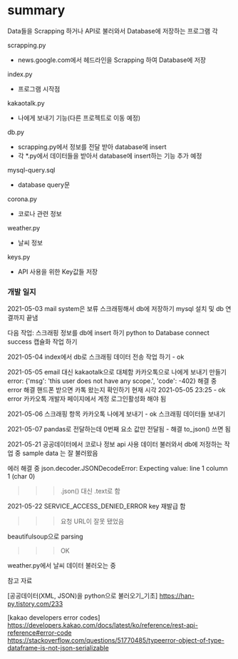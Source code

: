 <h1>summary</h1>
Data들을 Scrapping 하거나 API로 불러와서 Database에 저장하는 프로그램
각 

scrapping.py 
 - news.google.com에서 헤드라인을 Scrapping 하여 Database에 저장

index.py
 - 프로그램 시작점
 
kakaotalk.py
 - 나에게 보내기 기능(다른 프로젝트로 이동 예정)
 
db.py
 - scrapping.py에서 정보를 전달 받아 database에 insert
 - 각 *.py에서 데이터들을 받아서 database에 insert하는 기능 추가 예정
 
mysql-query.sql
 - database query문

corona.py
 - 코로나 관련 정보

weather.py
 - 날씨 정보

keys.py
 - API 사용을 위한 Key값들 저장


<h3>개발 일지</h3>

2021-05-03
mail system은 보류
스크래핑해서 db에 저장하기
mysql 설치 및 db 연결까지 끝냄

다음 작업:
스크래핑 정보를 db에 insert 하기 
python to Database connect success
캡슐화 작업 하기

2021-05-04
index에서 db로 스크래핑 데이터 전송 작업 하기 - ok

2021-05-05
email 대신 kakaotalk으로 대체함
카카오톡으로 나에게 보내기 만들기
error: {'msg': 'this user does not have any scope.', 'code': -402} 해결 중
error 해결 핸드폰 받으면 카톡 왔는지 확인하기 현재 시각 2021-05-05 23:25 - ok
error 카카오톡 개발자 페이지에서 계정 로그인활성화 해야 됨
 
2021-05-06
스크래핑 항목 카카오톡 나에게 보내기 - ok
스크래핑 데이터들 보내기 

2021-05-07
pandas로 전달하는데 0번째 요소 값만 전달됨 - 해결 to_json() 쓰면 됨

2021-05-21
공공데이터에서 코로나 정보 api 사용
데이터 불러와서 db에 저정하는 작업 중
sample data 는 잘 불러왔음

에러 해결 중
json.decoder.JSONDecodeError: Expecting value: line 1 column 1 (char 0) 
>>> .json() 대신 .text로 함

2021-05-22
SERVICE_ACCESS_DENIED_ERROR
key 재발급 함
>>> 요청 URL이 잘못 됐었음

beautifulsoup으로 parsing
>>> OK

weather.py에서 날씨 데이터 불러오는 중


참고 자료 

[공공데이터(XML, JSON)을 python으로 불러오기_기초]
https://han-py.tistory.com/233

[kakao developers error codes]
https://developers.kakao.com/docs/latest/ko/reference/rest-api-reference#error-code
https://stackoverflow.com/questions/51770485/typeerror-object-of-type-dataframe-is-not-json-serializable
 
 

 